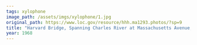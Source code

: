 ```yaml
---
tags: xylophone
image_path: /assets/imgs/xylophone/1.jpg
original_path: https://www.loc.gov/resource/hhh.ma1293.photos/?sp=9
title: "Harvard Bridge, Spanning Charles River at Massachusetts Avenue, Boston, Suffolk County, MA — Xylophone Bridge"
year: 1968
---
```



